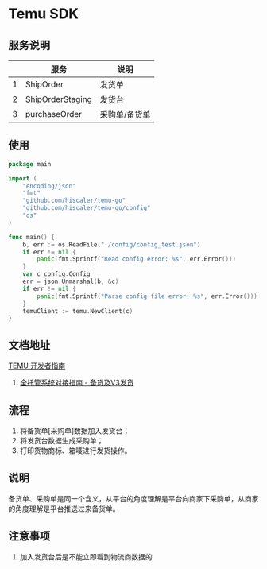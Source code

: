 Temu SDK
========

## 服务说明

|   | 服务               | 说明      |
|---|------------------|---------|
| 1 | ShipOrder        | 发货单     |
| 2 | ShipOrderStaging | 发货台     |
| 3 | purchaseOrder    | 采购单/备货单 |

## 使用

```go
package main

import (
	"encoding/json"
	"fmt"
	"github.com/hiscaler/temu-go"
	"github.com/hiscaler/temu-go/config"
	"os"
)

func main() {
	b, err := os.ReadFile("./config/config_test.json")
	if err != nil {
		panic(fmt.Sprintf("Read config error: %s", err.Error()))
	}
	var c config.Config
	err = json.Unmarshal(b, &c)
	if err != nil {
		panic(fmt.Sprintf("Parse config file error: %s", err.Error()))
	}
	temuClient := temu.NewClient(c)
}
```

## 文档地址

[TEMU 开发者指南](https://seller.kuajingmaihuo.com/sop/view/634117628601810731)

1. [全托管系统对接指南 - 备货及V3发货](https://seller.kuajingmaihuo.com/sop/view/889973754324016047#YSg2AE)

## 流程

1. 将备货单[采购单]数据加入发货台；
2. 将发货台数据生成采购单；
3. 打印货物商标、箱唛进行发货操作。

## 说明

备货单、采购单是同一个含义，从平台的角度理解是平台向商家下采购单，从商家的角度理解是平台推送过来备货单。

## 注意事项

1. 加入发货台后是不能立即看到物流商数据的